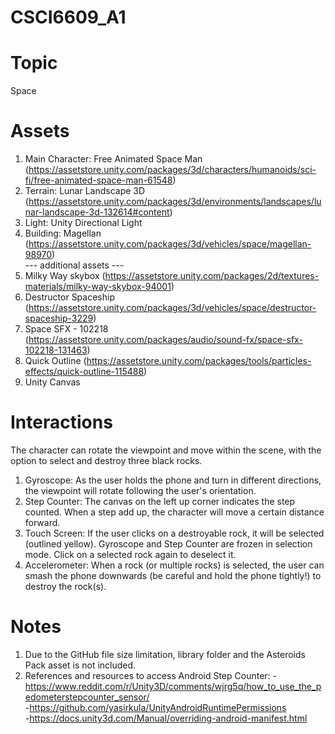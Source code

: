 # CSCI6609_A1

# Topic
Space

# Assets
1. Main Character: Free Animated Space Man (https://assetstore.unity.com/packages/3d/characters/humanoids/sci-fi/free-animated-space-man-61548)
2. Terrain: Lunar Landscape 3D (https://assetstore.unity.com/packages/3d/environments/landscapes/lunar-landscape-3d-132614#content)
3. Light: Unity Directional Light
4. Building: Magellan (https://assetstore.unity.com/packages/3d/vehicles/space/magellan-98970)  
--- additional assets ---
5. Milky Way skybox (https://assetstore.unity.com/packages/2d/textures-materials/milky-way-skybox-94001)
6. Destructor Spaceship (https://assetstore.unity.com/packages/3d/vehicles/space/destructor-spaceship-3229)
7. Space SFX - 102218 (https://assetstore.unity.com/packages/audio/sound-fx/space-sfx-102218-131463)
8. Quick Outline (https://assetstore.unity.com/packages/tools/particles-effects/quick-outline-115488)
9. Unity Canvas

# Interactions
The character can rotate the viewpoint and move within the scene, with the option to select and destroy three black rocks.
1. Gyroscope: As the user holds the phone and turn in different directions, the viewpoint will rotate following the user's orientation.
2. Step Counter: The canvas on the left up corner indicates the step counted. When a step add up, the character will move a certain distance forward.
3. Touch Screen: If the user clicks on a destroyable rock, it will be selected (outlined yellow). Gyroscope and Step Counter are frozen in selection mode. Click on a selected rock again to deselect it.
4. Accelerometer: When a rock (or multiple rocks) is selected, the user can smash the phone downwards (be careful and hold the phone tightly!) to destroy the rock(s).

# Notes
1. Due to the GitHub file size limitation, library folder and the Asteroids Pack asset is not included.
2. References and resources to access Android Step Counter:
-https://www.reddit.com/r/Unity3D/comments/wjrg5q/how_to_use_the_pedometerstepcounter_sensor/  
-https://github.com/yasirkula/UnityAndroidRuntimePermissions  
-https://docs.unity3d.com/Manual/overriding-android-manifest.html
